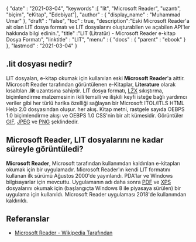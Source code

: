 {
  "date" : "2021-03-04",
  "keywords" :[ "lit", "Microsoft Reader", "uzantı", "biçim", "eKitap", "Edebiyat"],
  "author" : {
    "display_name" : "Muhammad Umar"
},
  "draft" : "false",
  "toc" : true,
  "description":"Eski Microsoft Reader'a ait olan LIT dosya formatı ve LIT dosyalarını oluşturabilen ve açabilen API'ler hakkında bilgi edinin.",
  "title" :"LIT (Litratür) - Microsoft Reader e-kitap Dosya Formatı",
  "linktitle" : "LIT",
  "menu" : {
    "docs" : {
      "parent" : "ebook"
}
},
  "lastmod" : "2021-03-04"
}

## .lit dosyası nedir?

LIT dosyaları, e-kitap okumak için kullanılan eski **Microsoft Reader**'a aittir. Microsoft Reader tarafından görüntülenen e-Kitaplar, **Literature** olarak kısaltılan **.lit** uzantısına sahiptir. LIT dosya formatı, [LZX](/tr/compression/lzx/) sıkıştırma, biçimlendirme malzemesinin ikili temsili ve ilişkili keyfi isteğe bağlı yardımcı veriler gibi her türlü harika özelliği sağlayan bir Microsoft ITOL/ITLS HTML Help 2.0 dosyasından oluşur. her akış. Kitap metni, rastgele sayıda OEBPS 1.0 biçimlendirme akışı ve OEBPS 1.0 CSS'nin bir alt kümesidir. Görüntüler [GIF](/tr/image/gif/), [JPEG](/tr/image/jpeg/) ve [PNG](/tr/image/png/) şeklindedir.

## Microsoft Reader, LIT dosyalarını ne kadar süreyle görüntüledi?

**Microsoft Reader**, Microsoft tarafından kullanımdan kaldırılan e-kitapları okumak için bir uygulamadır. Microsoft Reader'ın kendi LIT formatını kullanan ilk sürümü Ağustos 2000'de yayınlandı. PDA'lar ve Windows bilgisayarlar için mevcuttu. Uygulamanın adı daha sonra [PDF](/tr/pdf/) ve [XPS](/tr/page-description-language/xps/) dosyalarını okumak için (başlangıçta Windows 8 ile piyasaya sürülen) bir uygulama için kullanıldı. Microsoft Reader uygulaması 2018'de kullanımdan kaldırıldı.

## Referanslar

* [Microsoft Reader - Wikipedia Tarafından](https://en.wikipedia.org/wiki/Microsoft_Reader)



